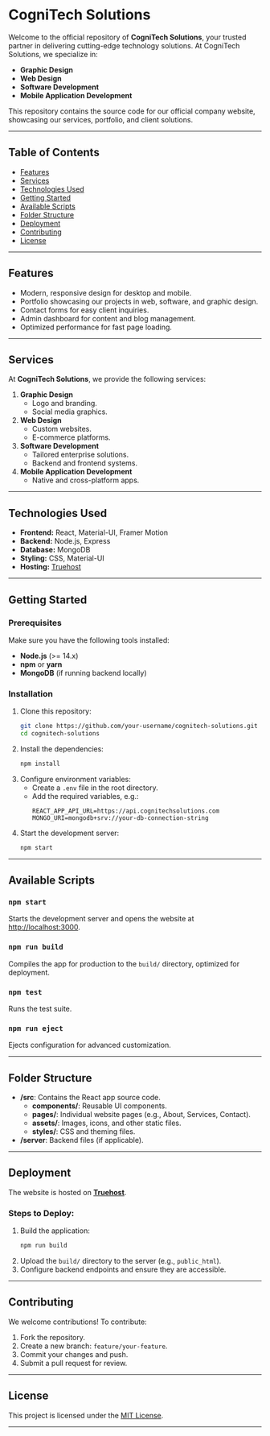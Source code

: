 

# CogniTech Solutions

Welcome to the official repository of **CogniTech Solutions**, your trusted partner in delivering cutting-edge technology solutions. At CogniTech Solutions, we specialize in:  
- **Graphic Design**  
- **Web Design**  
- **Software Development**  
- **Mobile Application Development**  

This repository contains the source code for our official company website, showcasing our services, portfolio, and client solutions.

---

## Table of Contents
- [Features](#features)  
- [Services](#services)  
- [Technologies Used](#technologies-used)  
- [Getting Started](#getting-started)  
- [Available Scripts](#available-scripts)  
- [Folder Structure](#folder-structure)  
- [Deployment](#deployment)  
- [Contributing](#contributing)  
- [License](#license)  

---

## Features
- Modern, responsive design for desktop and mobile.  
- Portfolio showcasing our projects in web, software, and graphic design.  
- Contact forms for easy client inquiries.  
- Admin dashboard for content and blog management.  
- Optimized performance for fast page loading.  

---

## Services
At **CogniTech Solutions**, we provide the following services:  
1. **Graphic Design**  
   - Logo and branding.  
   - Social media graphics.  
2. **Web Design**  
   - Custom websites.  
   - E-commerce platforms.  
3. **Software Development**  
   - Tailored enterprise solutions.  
   - Backend and frontend systems.  
4. **Mobile Application Development**  
   - Native and cross-platform apps.  

---

## Technologies Used
- **Frontend:** React, Material-UI, Framer Motion  
- **Backend:** Node.js, Express  
- **Database:** MongoDB  
- **Styling:** CSS, Material-UI  
- **Hosting:** [Truehost](https://www.truehost.co.ke)  

---

## Getting Started
### Prerequisites
Make sure you have the following tools installed:  
- **Node.js** (>= 14.x)  
- **npm** or **yarn**  
- **MongoDB** (if running backend locally)  

### Installation
1. Clone this repository:  
   ```bash
   git clone https://github.com/your-username/cognitech-solutions.git
   cd cognitech-solutions
   ```  
2. Install the dependencies:  
   ```bash
   npm install
   ```  
3. Configure environment variables:  
   - Create a `.env` file in the root directory.  
   - Add the required variables, e.g.:  
     ```env
     REACT_APP_API_URL=https://api.cognitechsolutions.com
     MONGO_URI=mongodb+srv://your-db-connection-string
     ```  
4. Start the development server:  
   ```bash
   npm start
   ```  

---

## Available Scripts

### `npm start`
Starts the development server and opens the website at [http://localhost:3000](http://localhost:3000).  

### `npm run build`
Compiles the app for production to the `build/` directory, optimized for deployment.  

### `npm test`
Runs the test suite.  

### `npm run eject`
Ejects configuration for advanced customization.  

---

## Folder Structure
- **/src**: Contains the React app source code.  
  - **components/**: Reusable UI components.  
  - **pages/**: Individual website pages (e.g., About, Services, Contact).  
  - **assets/**: Images, icons, and other static files.  
  - **styles/**: CSS and theming files.  
- **/server**: Backend files (if applicable).  

---

## Deployment
The website is hosted on **[Truehost](https://www.truehost.co.ke)**.  

### Steps to Deploy:  
1. Build the application:  
   ```bash
   npm run build
   ```  
2. Upload the `build/` directory to the server (e.g., `public_html`).  
3. Configure backend endpoints and ensure they are accessible.  

---

## Contributing
We welcome contributions! To contribute:  
1. Fork the repository.  
2. Create a new branch: `feature/your-feature`.  
3. Commit your changes and push.  
4. Submit a pull request for review.  

---

## License
This project is licensed under the [MIT License](LICENSE).  

---  

